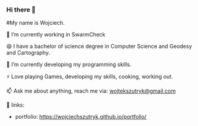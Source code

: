 <!--
**wojciechszutryk/wojciechszutryk** is a ✨ _special_ ✨ repository because its `README.md` (this file) appears on your GitHub profile.

Here are some ideas to get you started:

- 🔭 I’m currently working on ...
- 🌱 I’m currently learning ...
- 👯 I’m looking to collaborate on ...
- 🤔 I’m looking for help with ...
- 💬 Ask me about ...
- 📫 How to reach me: ...
- 😄 Pronouns: ...
- ⚡ Fun fact: ...
-->

### Hi there 👋
#My name is Wojciech.

🔭 I’m currently working in SwarmCheck

😄 I have a bachelor of science degree in Computer Science and Geodesy and Cartography.

🔧 I’m currently developing my programming skills.

⚡ Love playing Games, developing my skills, cooking, working out.

📫 Ask me about anything, reach me via: wojtekszutryk@gmail.com

💬 links:

- portfolio: https://wojciechszutryk.github.io/portfolio/
